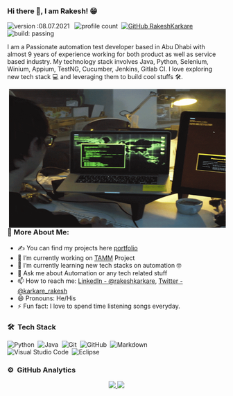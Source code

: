 ### Hi there 👋, I am Rakesh! 😁

![version :08.07.2021](https://img.shields.io/badge/version-08.07.2021-informational) &nbsp;
![profile count](https://komarev.com/ghpvc/?username=rakeshkarkare&color=red)&nbsp;
[![GitHub RakeshKarkare](https://img.shields.io/github/followers/rakeshkarkare?label=follow&style=social)](https://github.com/rakeshkarkare)&nbsp;
![build: passing](https://img.shields.io/badge/build-passing-success)

I am a Passionate automation test developer based in Abu Dhabi with almost 9 years of experience working for both product as well as service based industry. My technology stack involves Java, Python, Selenium, Winium, Appium, TestNG, Cucumber, Jenkins, Gitlab CI. I love exploring new tech stack 💻 and leveraging them to build cool stuffs 🛠️.

<img align="right" alt="GIF" src="https://github.com/rakeshkarkare/rakeshkarkare/blob/main/coder.gif?raw=true" width="500" height="320" />

### 🧐 More About Me:

- ✍ You can find my projects here [portfolio](https://rakeshkarkare.github.io/)
- 🔭 I’m currently working on [TAMM](https://www.tamm.abudhabi/) Project
- 🌱 I’m currently learning new tech stacks on automation 🤓
- 💬 Ask me about Automation or any tech related stuff
- 📫 How to reach me: [LinkedIn - @rakeshkarkare](https://www.linkedin.com/in/rakeshkarkare/),
[Twitter - @karkare_rakesh](https://twitter.com/karkare_rakesh)
- 😄 Pronouns: He/His
- ⚡ Fun fact: I love to spend time listening songs everyday.

### 🛠 &nbsp;Tech Stack


![Python](https://img.shields.io/badge/-Python-05122A?style=flat&logo=python)&nbsp;
![Java](https://img.shields.io/badge/-Java-05122A?style=flat&logo=Java&logoColor=FFA518)&nbsp;
![Git](https://img.shields.io/badge/-Git-05122A?style=flat&logo=git)&nbsp;
![GitHub](https://img.shields.io/badge/-GitHub-05122A?style=flat&logo=github)&nbsp;
![Markdown](https://img.shields.io/badge/-Markdown-05122A?style=flat&logo=markdown)\
![Visual Studio Code](https://img.shields.io/badge/-Visual%20Studio%20Code-05122A?style=flat&logo=visual-studio-code&logoColor=007ACC)&nbsp;
![Eclipse](https://img.shields.io/badge/-Eclipse-05122A?style=flat&logo=eclipse-ide&logoColor=2C2255)&nbsp;

### ⚙️ &nbsp;GitHub Analytics

<p align="center">
<a href="https://github.com/rakeshkarkare">
  <img height="150em" src="https://github-readme-stats-eight-theta.vercel.app/api?username=rakeshkarkare&show_icons=true&theme=algolia&include_all_commits=true&hide=contribs,prs)"/>
  
  <img height="150em" src="https://github-readme-stats-eight-theta.vercel.app/api/top-langs/?username=rakeshkarkare&layout=compact&langs_count=8&theme=algolia&exclude_repo=rakeshkarkare.github.io"/>

</a>
</p>
